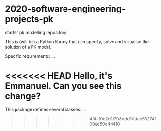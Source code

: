 # 2020-software-engineering-projects-pk
starter pk modelling repository

This is (will be) a Python library that can specify, solve and visualise the solution of a PK model.

Specific requirements: ...

<<<<<<< HEAD
Hello, it's Emmanuel. Can you see this change?
=======
This package defines several classes: ...
>>>>>>> 4f4af0e2d11703dde50dae56274109ee50c44410
